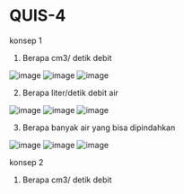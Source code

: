 # QUIS-4

konsep 1

1. Berapa cm3/ detik debit

![image](https://user-images.githubusercontent.com/93015185/139581716-ea18f8fe-0530-49c2-a777-c788290761cb.png)
![image](https://user-images.githubusercontent.com/93015185/139581723-b89b90df-32b3-42d1-b902-b5cfd9f9af97.png)
![image](https://user-images.githubusercontent.com/93015185/139582089-d98fcca0-4ab6-42a2-8610-18ce29312164.png)

2. Berapa liter/detik debit air

![image](https://user-images.githubusercontent.com/93015185/139582112-08e76169-fa7d-4ec0-85eb-f207e66e2744.png)
![image](https://user-images.githubusercontent.com/93015185/139582149-c806e2d7-9d56-4f79-b9fb-ce538fe1903a.png)
![image](https://user-images.githubusercontent.com/93015185/139582189-78d882fe-e244-4753-b5db-c3c0f9fcd0e8.png)

3. Berapa banyak air yang bisa dipindahkan

![image](https://user-images.githubusercontent.com/93015185/139582267-38cf8bb5-02c1-4cdb-92f1-10cf39d15e56.png)
![image](https://user-images.githubusercontent.com/93015185/139582281-26c94956-5db2-4882-b39a-613751f5feb5.png)
![image](https://user-images.githubusercontent.com/93015185/139582320-1087fce8-861a-432f-86f5-bbf27fdf2715.png)

konsep 2

1. Berapa cm3/ detik debit

